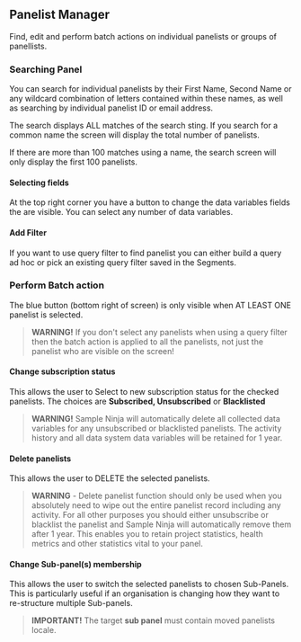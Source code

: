 ## Panelist Manager

Find, edit and perform batch actions on individual panelists or groups of panellists.

### Searching Panel

You can search for individual panelists by their First Name, Second Name or any wildcard combination of letters contained within these names, as well as searching by individual panelist ID or email address.

The search displays ALL matches of the search sting. If you search for a common name the screen will display the total number of panelists.

If there are more than 100 matches using a name, the search screen will only display the first 100 panelists.

#### Selecting fields
At the top right corner you have a button to change the data variables fields the are visible. You can select any number of data variables.

#### Add Filter
If you want to use query filter to find panelist you can either build a query ad hoc or pick an existing query filter saved in the Segments.

### Perform Batch action

The blue button (bottom right of screen) is only visible when AT LEAST ONE panelist is selected.

> **WARNING!** If you don't select any panelists when using a query filter then the batch action is applied to all the panelists, not just the panelist who are visible on the screen!

#### Change subscription status

This allows the user to Select to new subscription status for the checked panelists.  The choices are **Subscribed, Unsubscribed** or **Blacklisted**

> **WARNING!** Sample Ninja will automatically delete all collected data variables for any unsubscribed or blacklisted panelists. The activity history and all data system data variables will be retained for 1 year.

#### Delete panelists

This allows the user to DELETE the selected panelists.    

> **WARNING** - Delete panelist function should only be used when you absolutely need to wipe out the entire panelist record including any activity. For all other purposes you should either unsubscribe or blacklist the panelist and Sample Ninja will automatically remove them after 1 year. This enables you to retain project statistics, health metrics and other statistics vital to your panel.

#### Change Sub-panel(s) membership

This allows the user to switch the selected panelists to chosen Sub-Panels.  This is particularly useful if an organisation is changing how they want to re-structure multiple Sub-panels.

> **IMPORTANT!** The target **sub panel** must contain moved panelists locale.

